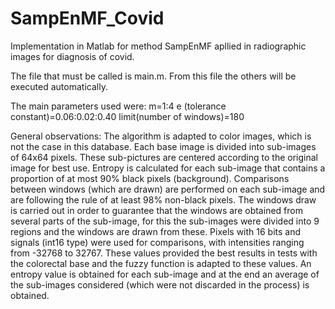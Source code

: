 # SampEnMF_Covid
Implementation in Matlab for method SampEnMF apllied in radiographic images for diagnosis of covid.

The file that must be called is main.m. From this file the others will be executed automatically.

The main parameters used were:
m=1:4
e (tolerance constant)=0.06:0.02:0.40
limit(number of windows)=180

General observations:
The algorithm is adapted to color images, which is not the case in this database.
Each base image is divided into sub-images of 64x64 pixels. These sub-pictures are centered according to the original image for best use. Entropy is calculated for each sub-image that contains a proportion of at most 90% black pixels (background).
Comparisons between windows (which are drawn) are performed on each sub-image and are following the rule of at least 98% non-black pixels.
The windows draw is carried out in order to guarantee that the windows are obtained from several parts of the sub-image, for this the sub-images were divided into 9 regions and the windows are drawn from these.
Pixels with 16 bits and signals (int16 type) were used for comparisons, with intensities ranging from -32768 to 32767. These values provided the best results in tests with the colorectal base and the fuzzy function is adapted to these values.
An entropy value is obtained for each sub-image and at the end an average of the sub-images considered (which were not discarded in the process) is obtained.
